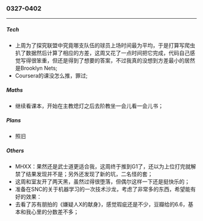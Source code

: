 ### 0327-0402
---
##### Tech
- 上周为了探究联盟中究竟哪支队伍的球员上场时间最为平均，于是打算写爬虫扒了数据然后计算了相应的方差，这周又花了一点时间把它完成，代码自己感觉写得很笨重，但还是得到了想要的答案，不过我真的没想到方差最小的居然是Brooklyn Nets;
- Coursera的课没怎么推，罪过;

##### Maths
- 继续看课本，开始在主教熄灯之后去阶教坐一会儿看一会儿书；

##### Plans
- 照旧 


##### Others
- MHXX：果然还是武士道更适合我，这周终于推到G1了，还以为上位打完就解禁了结果发现并不是；另外还发现了新的坑，二名怪的套；
- 这周和室友开了两天黑，虽然过得很堕落，但偶尔这样一下还是挺快乐的；
- 准备在SNC的关于机器学习的一次技术沙龙，考虑了非常多的东西，希望能有好的效果：
- 去看了苏有朋拍的《嫌疑人X的献身》，感觉瑕疵还是不少，豆瓣给的6.6，基本和我心里的分数差不多；
